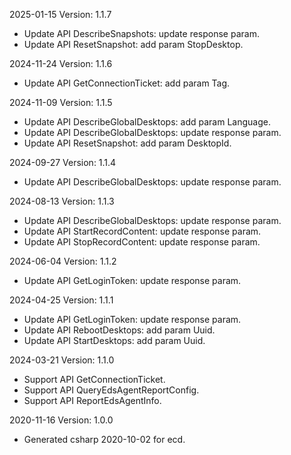 2025-01-15 Version: 1.1.7
- Update API DescribeSnapshots: update response param.
- Update API ResetSnapshot: add param StopDesktop.


2024-11-24 Version: 1.1.6
- Update API GetConnectionTicket: add param Tag.


2024-11-09 Version: 1.1.5
- Update API DescribeGlobalDesktops: add param Language.
- Update API DescribeGlobalDesktops: update response param.
- Update API ResetSnapshot: add param DesktopId.


2024-09-27 Version: 1.1.4
- Update API DescribeGlobalDesktops: update response param.


2024-08-13 Version: 1.1.3
- Update API DescribeGlobalDesktops: update response param.
- Update API StartRecordContent: update response param.
- Update API StopRecordContent: update response param.


2024-06-04 Version: 1.1.2
- Update API GetLoginToken: update response param.


2024-04-25 Version: 1.1.1
- Update API GetLoginToken: update response param.
- Update API RebootDesktops: add param Uuid.
- Update API StartDesktops: add param Uuid.


2024-03-21 Version: 1.1.0
- Support API GetConnectionTicket.
- Support API QueryEdsAgentReportConfig.
- Support API ReportEdsAgentInfo.


2020-11-16 Version: 1.0.0
- Generated csharp 2020-10-02 for ecd.

